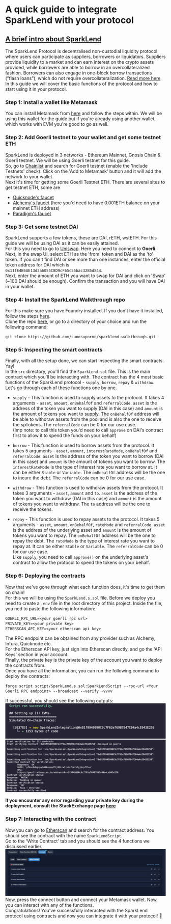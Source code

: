 # A quick guide to integrate SparkLend with your protocol

## <u>A brief intro about SparkLend </u>

The SparkLend Protocol is decentralised non-custodial liquidity protocol where users can participate as suppliers, borrowers or liquidators. Suppliers provide liquidity to a market and can earn interest on the crypto assets provided, while borrowers are able to borrow in an overcollateralized fashion. Borrowers can also engage in one-block borrow transactions (”flash loans”), which do not require overcollateralization. [Read more here](https://docs.sparkprotocol.io/developers/sparklend/readme) </br>
In this guide we will cover the basic functions of the protocol and how to start using it in your protocol.

### Step 1: Install a wallet like Metamask

You can install Metamask from [here](https://metamask.io/download/) and follow the steps within. We will be using this wallet for the guide but if you're already using another wallet, which works with EVM you're good to go as well. </br>

### Step 2: Add Goerli testnet to your wallet and get some testnet ETH

SparkLend is deployed in 3 networks - Ethereum Mainnet, Gnosis Chain & Goerli testnet. We will be using Goerli testnet for this guide. </br>
So, go to [Chainlist](https://chainlist.org/) and search for Goerli testnet (enable the 'Include Testnets' check). Click on the 'Add to Metamask' button and it will add the network to your wallet. </br>
Next it's time for getting some Goerli Testnet ETH. There are several sites to get testnet ETH, some are

- [Quicknode's faucet](https://faucet.quicknode.com/ethereum/goerli)
- [Alchemy's faucet](https://goerlifaucet.com/) (here you'd need to have 0.001ETH balance on your mainnet ETH address)
- [Paradigm's faucet](https://faucet.paradigm.xyz/)

### Step 3: Get some testnet DAI

SparkLend supports a few tokens, these are DAI, rETH, wstETH. For this guide we will be using DAI as it can be easily attained. </br>
For this you need to go to [Uniswap](https://app.uniswap.org/swap?chain=goerli). Here you need to connect to **Goerli**. Next, in the swap UI, select ETH as the 'from' token and DAI as the 'to' token. If you can't find DAI or see more than one instances, enter the official token address for DAI which is `0x11fE4B6AE13d2a6055C8D9cF65c55bac32B5d844`. </br>
Next, enter the amount of ETH you want to swap for DAI and click on 'Swap' (~100 DAI should be enough). Confirm the transaction and you will have DAI in your wallet. </br>

### Step 4: Install the SparkLend Walkthrough repo

For this make sure you have Foundry installed. If you don't have it installed, follow the steps [here](https://book.getfoundry.sh/getting-started/installation). </br>
Clone the repo [here](https://github.com/sunosuporno/sparklend-walkthrough), or go to a directory of your choice and run the following command:

```
git clone https://github.com/sunosuporno/sparklend-walkthrough.git
```

### Step 5: Inspecting the smart contracts

Finally, with all the setup done, we can start inspecting the smart contracts. Yay! </br>
In the `src` directory, you'll find the `SparkLend.sol` file. This is the main contract which you'll be interacting with. The contract has the 4 most basic functions of the SparkLend protocol - `supply`, `borrow`, `repay` & `withdraw`. </br>
Let's go through each of these functions one by one. </br>

- `supply` - This function is used to supply assets to the protocol. It takes 4 arguments - `asset`, `amount`, `onBehalfOf` and `referralCode`. `asset` is the address of the token you want to supply (DAI in this case) and `amount` is the amount of tokens you want to supply. The `onBehalfOf` address will be able to withdraw assets from the pool and is also the one to receive the spTokens. The `referralCode` can be 0 for our use case.</br> (Imp note: to call this token you'd need to call `approve` on DAI's contract first to allow it to spend the funds on your behalf) </br>

- `borrow` - This function is used to borrow assets from the protocol. It takes 5 arguments - `asset`, `amount`, `interestRateMode`, `onBehalfOf` and `referralCode`. `asset` is the address of the token you want to borrow (DAI in this case) and `amount` is the amount of tokens you want to borrow. The `interestRateMode` is the type of interest rate you want to borrow at. It can be either `Stable` or `Variable`. The `onBehalfOf` address will be the one to incure the debt. The `referralCode` can be 0 for our use case. </br>

- `withdraw` - This function is used to withdraw assets from the protocol. It takes 3 arguments - `asset`, `amount` and `to`. `asset` is the address of the token you want to withdraw (DAI in this case) and `amount` is the amount of tokens you want to withdraw. The `to` address will be the one to receive the tokens. </br>

- `repay` - This function is used to repay assets to the protocol. It takes 5 arguments - `asset`, `amount`, `onBehalfOf`, `rateMode` and `referralCode`. `asset` is the address of the underlying asset and `amount` is the amount of tokens you want to repay. The `onBehalfOf` address will be the one to repay the debt. The `rateMode` is the type of interest rate you want to repay at. It can be either `Stable` or `Variable`. The `referralCode` can be 0 for our use case. </br>
  Like `supply`, you need to call `approve()` on the underlying asset's contract to allow the protocol to spend the tokens on your behalf. </br>

### Step 6: Deploying the contracts

Now that we've gone through what each function does, it's time to get them on chain! </br>
For this we will be using the `SparkLend.s.sol` file. Before we deploy you need to create a `.env` file in the root directory of this project. Inside the file, you ned to paste the following information: </br>

```
GOERLI_RPC_URL=<your goerli rpc url>
PRIVATE_KEY=<your private key>
ETHERSCAN_API_KEY=<your etherscan api key>
```

The RPC endpoint can be obtained from any provider such as Alchemy, Infura, Quicknode etc. </br>
For the Etherscan API key, just sign into Etherscan directly, and go the 'API Keys' section in your account. </br>
Finally, the private key is the private key of the account you want to deploy the contracts from. </br>
Once you have all the information, you can run the following command to deploy the contracts: </br>

```
forge script script/SparkLend.s.sol:SparkLendScript --rpc-url <Your Goerli RPC endpoint> --broadcast --verify -vvvv
```

If successful, you should see the following outputs: </br>
![Deployed](./deploy.png)
![Verified](./verification.png)

**If you encounter any error regarding your private key during the deployment, consult the StackExchange page [here](https://ethereum.stackexchange.com/questions/155068/failed-to-parse-as-type-uint256-a-character-is-not-in-the-range-0-9)**

### Step 7: Interacting with the contract

Now you can go to [Etherscan](https://goerli.etherscan.io/) and search for the contract address. You should see the contract with the name `SparkLendScript`. </br>
Go to the 'Write Contract' tab and you should see the 4 functions we discussed earlier. </br>
![Write Contract](./write-contract.png) </br>
Now, press the connect button and connect your Metamask wallet. Now, you can interact with any of the functions. </br>
Congratulations! You've successfully interacted with the SparkLend protocol using contracts and now you can integrate it with your protocol! 🎉
